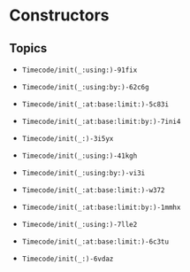# Constructors

## Topics

- ``Timecode/init(_:using:)-91fix``
- ``Timecode/init(_:using:by:)-62c6g``
- ``Timecode/init(_:at:base:limit:)-5c83i``
- ``Timecode/init(_:at:base:limit:by:)-7ini4``

- ``Timecode/init(_:)-3i5yx``

- ``Timecode/init(_:using:)-41kgh``
- ``Timecode/init(_:using:by:)-vi3i``
- ``Timecode/init(_:at:base:limit:)-w372``
- ``Timecode/init(_:at:base:limit:by:)-1mmhx``

- ``Timecode/init(_:using:)-7lle2``
- ``Timecode/init(_:at:base:limit:)-6c3tu``

- ``Timecode/init(_:)-6vdaz``
